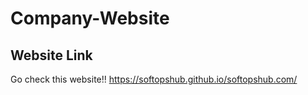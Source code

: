 # Company-Website

## Website Link

Go check this website!!
https://softopshub.github.io/softopshub.com/
